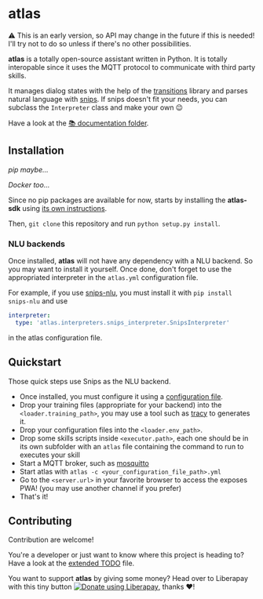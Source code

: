 atlas
===

⚠️ This is an early version, so API may change in the future if this is needed! I'll try not to do so unless if there's no other possibilities.

**atlas** is a totally open-source assistant written in Python. It is totally interopable since it uses the MQTT protocol to communicate with third party skills.

It manages dialog states with the help of the [transitions](https://github.com/pytransitions) library and parses natural language with [snips](https://github.com/snipsco/snips-nlu). If snips doesn't fit your needs, you can subclass the `Interpreter` class and make your own 😉

Have a look at the [📚 documentation folder](documentation).

## Installation

*pip maybe...*

*Docker too...*

Since no pip packages are available for now, starts by installing the **atlas-sdk** using [its own instructions](https://github.com/atlassistant/atlas-sdk).

Then, `git clone` this repository and run `python setup.py install`.

### NLU backends

Once installed, **atlas** will not have any dependency with a NLU backend. So you may want to install it yourself. Once done, don't forget to use the appropriated interpreter in the `atlas.yml` configuration file.

For example, if you use [snips-nlu](https://github.com/snipsco/snips-nlu), you must install it with `pip install snips-nlu` and use

```yml
interpreter: 
  type: 'atlas.interpreters.snips_interpreter.SnipsInterpreter'
```

in the atlas configuration file.

## Quickstart

Those quick steps use Snips as the NLU backend.

- Once installed, you must configure it using a [configuration file](documentation/CONFIGURATION.md).
- Drop your training files (appropriate for your backend) into the `<loader.training_path>`, you may use a tool such as [tracy](https://github.com/YuukanOO/tracy) to generates it.
- Drop your configuration files into the `<loader.env_path>`.
- Drop some skills scripts inside `<executor.path>`, each one should be in its own subfolder with an `atlas` file containing the command to run to executes your skill
- Start a MQTT broker, such as [mosquitto](https://mosquitto.org/)
- Start atlas with `atlas -c <your_configuration_file_path>.yml`
- Go to the `<server.url>` in your favorite browser to access the exposes PWA! (you may use another channel if you prefer)
- That's it!

## Contributing

Contribution are welcome! 

You're a developer or just want to know where this project is heading to? Have a look at the [extended TODO](TODO.md) file.

You want to support **atlas** by giving some money? Head over to Liberapay with this tiny button [![Donate using Liberapay](https://liberapay.com/assets/widgets/donate.svg)](https://liberapay.com/YuukanOO/donate), thanks ❤️!